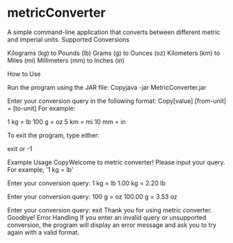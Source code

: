 # metricConverter
A simple command-line application that converts between different metric and imperial units.
Supported Conversions

Kilograms (kg) to Pounds (lb)
Grams (g) to Ounces (oz)
Kilometers (km) to Miles (mi)
Millimeters (mm) to Inches (in)

How to Use

Run the program using the JAR file:
Copyjava -jar MetricConverter.jar

Enter your conversion query in the following format:
Copy[value] [from-unit] = [to-unit]
For example:

1 kg = lb
100 g = oz
5 km = mi
10 mm = in


To exit the program, type either:

exit or 
-1



Example Usage
CopyWelcome to metric converter!
Please input your query. For example, '1 kg = lb'

Enter your conversion query: 1 kg = lb
1.00 kg = 2.20 lb

Enter your conversion query: 100 g = oz
100.00 g = 3.53 oz

Enter your conversion query: exit
Thank you for using metric converter. Goodbye!
Error Handling
If you enter an invalid query or unsupported conversion, the program will display an error message and ask you to try again with a valid format.
